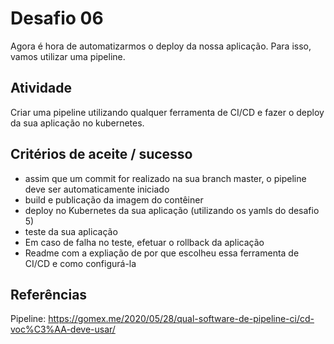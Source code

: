 # Desafio 06

Agora é hora de automatizarmos o deploy da nossa aplicação. Para isso, vamos utilizar uma pipeline.

## Atividade

Criar uma pipeline utilizando qualquer ferramenta de CI/CD e fazer o deploy da sua aplicação no kubernetes.

## Critérios de aceite / sucesso

* assim que um commit for realizado na sua branch master, o pipeline deve ser automaticamente iniciado
* build e publicação da imagem do contêiner
* deploy no Kubernetes da sua aplicação (utilizando os yamls do desafio 5)
* teste da sua aplicação
* Em caso de falha no teste, efetuar o rollback da aplicação
* Readme com a expliação de por que escolheu essa ferramenta de CI/CD e como configurá-la

## Referências

Pipeline: https://gomex.me/2020/05/28/qual-software-de-pipeline-ci/cd-voc%C3%AA-deve-usar/

